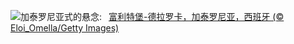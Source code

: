 ![](https://www.bing.com/th?id=OHR.CastellfollitSpain_ZH-CN2990517626_UHD.jpg&w=1000)加泰罗尼亚式的悬念:&nbsp;&ensp;[富利特堡-德拉罗卡，加泰罗尼亚，西班牙 (© Eloi_Omella/Getty Images)](https://www.bing.com/th?id=OHR.CastellfollitSpain_ZH-CN2990517626_UHD.jpg)
<br><br/>
